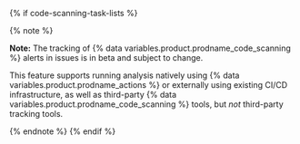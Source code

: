 {% if code-scanning-task-lists %}

{% note %}

**Note:** The tracking of {% data variables.product.prodname_code_scanning %} alerts in issues is in beta and subject to change.

This feature supports running analysis natively using {% data variables.product.prodname_actions %} or externally using existing CI/CD infrastructure, as well as third-party {% data variables.product.prodname_code_scanning %} tools, but _not_ third-party tracking tools.

{% endnote %}
{% endif %}